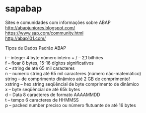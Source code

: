 # sapabap  
Sites e comunidades com informações sobre ABAP  
http://abapjuniores.blogspot.com/  
https://www.sap.com/community.html  
http://abap101.com/  
  
  
  
Tipos de Dados Padrão ABAP  
  
i –  integer 4 byte número inteiro + / – 2,1 bilhões  
f –  floar 8 bytes, 15-16 dígitos significativos  
c – string de até 65 mil caracteres  
n – numeric string até 65 mil caracteres (número não-matemático)  
string – de comprimento dinâmico até 2 GB de comprimento!  
xstring –  hex string seqüêncial de byte comprimento de dinâmico  
x –  byte seqüêncial de até 65k bytes  
d –  Data 8 caracteres de formato AAAAMMDD  
t –  tempo 6 caracteres de HHMMSS  
p  – packed number preciso ou número flutuante de até 16 bytes  
